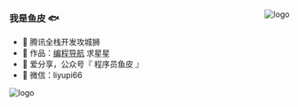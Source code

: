 <img src="https://github-readme-stats.vercel.app/api?username=liyupi&show_icons=true" alt="logo" align="right" style="margin-top: 20px;" />

### 我是鱼皮 🐟

- 🐧 腾讯全栈开发攻城狮
- 🏡 作品：<a href="https://www.code-nav.cn">编程导航</a> 求星星
- 🌱 爱分享，公众号『 程序员鱼皮 』
- 💬 微信：liyupi66

<img src="https://github-profile-trophy.vercel.app/?username=liyupi&theme=flat&column=7" alt="logo" align="center" style="margin: auto;"/>
